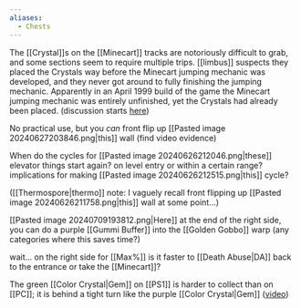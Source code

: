 ```yaml
---
aliases:
  - Chests
---
```

The [[Crystal]]s on the [[Minecart]] tracks are notoriously difficult to grab, and some sections seem to require multiple trips. [[limbus]] suspects they placed the Crystals way before the Minecart jumping mechanic was developed, and they never got around to fully finishing the jumping mechanic. Apparently in an April 1999 build of the game the Minecart jumping mechanic was entirely unfinished, yet the Crystals had already been placed. (discussion starts [here](https://discord.com/channels/313375426112389123/408694062862958592/1285460048243327018))

No practical use, but you *can* front flip up [[Pasted image 20240627203846.png|this]] wall (find video evidence)

When do the cycles for [[Pasted image 20240626212046.png|these]] elevator things start again? on level entry or within a certain range? implications for making [[Pasted image 20240626212515.png|this]] cycle?

([[Thermospore|thermo]] note: I vaguely recall front flipping up [[Pasted image 20240626211758.png|this]] wall at some point...)

[[Pasted image 20240709193812.png|Here]] at the end of the right side, you can do a purple [[Gummi Buffer]] into the [[Golden Gobbo]] warp (any categories where this saves time?)

wait... on the right side for [[Max%]] is it faster to [[Death Abuse|DA]] back to the entrance or take the [[Minecart]]?

The green [[Color Crystal|Gem]] on [[PS1]] is harder to collect than on [[PC]]; it is behind a tight turn like the purple [[Color Crystal|Gem]] ([video](https://youtu.be/wJ1YUwekFSs&t=263))